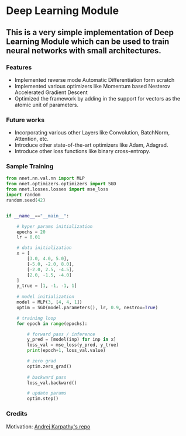# Deep Learning Module

## This is a very simple implementation of Deep Learning Module which can be used to train neural networks with small architectures.

### Features
- Implemented reverse mode Automatic Differentiation form scratch
- Implemented various optimizers like Momentum based Nesterov Accelerated Gradient Descent
- Optimized the framework by adding in the support for vectors as the atomic unit of parameters.

### Future works
- Incorporating various other Layers like Convolution, BatchNorm, Attention, etc.
- Introduce other state-of-the-art optimizers like Adam, Adagrad.
- Introduce other loss functions like binary cross-entropy.

### Sample Training
```python
from nnet.nn.val.nn import MLP
from nnet.optimizers.optimizers import SGD
from nnet.losses.losses import mse_loss
import random
random.seed(42)


if __name__=="__main__":

    # hyper params initialization
    epochs = 20
    lr = 0.01

    # data initialization
    x = [
        [3.0, 4.0, 5.0],
        [-5.0, -2.0, 8.0],
        [-2.0, 2.5, -4.5],
        [2.0, -1.5, -4.0]
    ]
    y_true = [1, -1, -1, 1]
    
    # model initialization
    model = MLP(3, [4, 4, 1])
    optim = SGD(model.parameters(), lr, 0.9, nestrov=True)

    # training loop
    for epoch in range(epochs):

        # forward pass / inference
        y_pred = [model(inp) for inp in x]
        loss_val = mse_loss(y_pred, y_true)
        print(epoch+1, loss_val.value)

        # zero grad
        optim.zero_grad()
        
        # backward pass
        loss_val.backward()

        # update params
        optim.step()
```

### Credits
Motivation: [Andrej Karpathy's repo](https://github.com/karpathy/micrograd)
